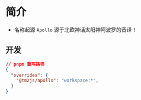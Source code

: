 # 简介

- 名称起源 `Apollo` 源于北欧神话太阳神阿波罗的音译！

## 开发

```json
// pnpm 重写路径
{
  "overrides": {
    "@tm2js/apollo": "workspace:*",
  }
}
```
